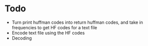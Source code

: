 # Todo

- Turn print huffman codes into return huffman codes, and take in frequencies to get HF codes for a text file
- Encode text file using the HF codes 
- Decoding